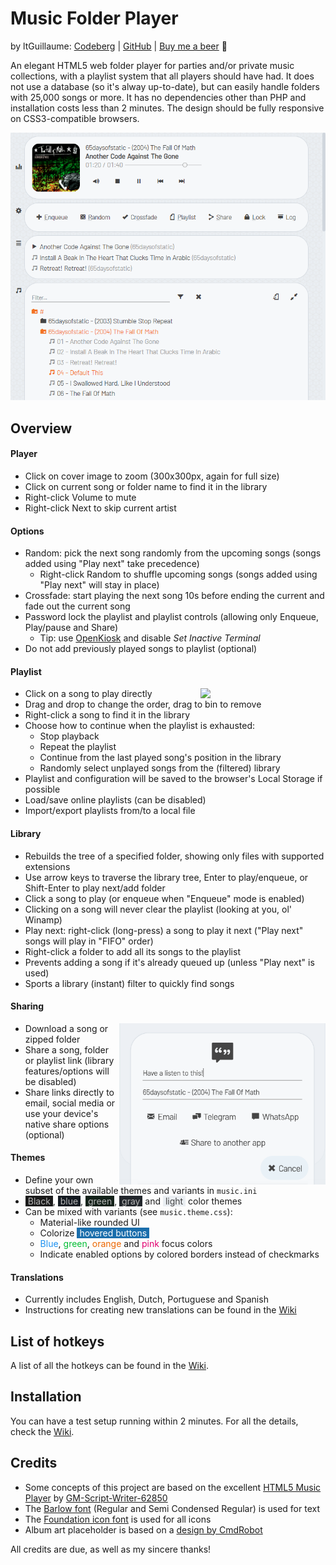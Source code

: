 # Music Folder Player
by ltGuillaume: [Codeberg](https://codeberg.org/ltGuillaume) | [GitHub](https://github.com/ltGuillaume) | [Buy me a beer](https://buymeacoff.ee/ltGuillaume) 🍺

An elegant HTML5 web folder player for parties and/or private music collections, with a playlist system that all players should have had. It does not use a database (so it's alway up-to-date), but can easily handle folders with 25,000 songs or more. It has no dependencies other than PHP and installation costs less than 2 minutes. The design should be fully responsive on CSS3-compatible browsers.

![Screenshot](SCREENSHOT.png)

## Overview

#### Player
- Click on cover image to zoom (300x300px, again for full size)
- Click on current song or folder name to find it in the library
- Right-click Volume to mute
- Right-click Next to skip current artist

#### Options
- Random: pick the next song randomly from the upcoming songs (songs added using "Play next" take precedence)
	- Right-click Random to shuffle upcoming songs (songs added using "Play next" will stay in place)
- Crossfade: start playing the next song 10s before ending the current and fade out the current song
- Password lock the playlist and playlist controls (allowing only Enqueue, Play/pause and Share)
	- Tip: use [OpenKiosk](http://openkiosk.mozdevgroup.com) and disable _Set Inactive Terminal_
- Do not add previously played songs to playlist (optional)

#### Playlist

<img src="SCREENSHOT_AFTERPL.png" align="right" width="200">

- Click on a song to play directly
- Drag and drop to change the order, drag to bin to remove
- Right-click a song to find it in the library
- Choose how to continue when the playlist is exhausted:
	- Stop playback
	- Repeat the playlist
	- Continue from the last played song's position in the library
	- Randomly select unplayed songs from the (filtered) library
- Playlist and configuration will be saved to the browser's Local Storage if possible
- Load/save online playlists (can be disabled)
- Import/export playlists from/to a local file

#### Library
- Rebuilds the tree of a specified folder, showing only files with supported extensions
- Use arrow keys to traverse the library tree, Enter to play/enqueue, or Shift-Enter to play next/add folder
- Click a song to play (or enqueue when "Enqueue" mode is enabled)
- Clicking on a song will never clear the playlist (looking at you, ol' Winamp)
- Play next: right-click (long-press) a song to play it next ("Play next" songs will play in "FIFO" order)
- Right-click a folder to add all its songs to the playlist
- Prevents adding a song if it's already queued up (unless "Play next" is used)
- Sports a library (instant) filter to quickly find songs

#### Sharing

<img src="SCREENSHOT_SHARE.png" align="right" width="330">

- Download a song or zipped folder
- Share a song, folder or playlist link (library features/options will be disabled)
- Share links directly to email, social media or use your device's native share options (optional)

#### Themes
- Define your own subset of the available themes and variants in `music.ini`
- <span style="background-color:#1a1a1a;color:#b4b4b4">&nbsp;Black&nbsp;</span>, <span style="background-color:#141a21;color:#b4b4b4">&nbsp;blue&nbsp;</span>, <span style="background-color:#14221a;color:#b4b4b4">&nbsp;green&nbsp;</span>, <span style="background-color:#23272c;color:#b4b4b4">&nbsp;gray&nbsp;</span> and <span style="background-color:#eaeef2;color:#444">&nbsp;light&nbsp;</span> color themes
- Can be mixed with variants (see `music.theme.css`):
	- Material-like rounded UI
	- Colorize <span style="background-color:#1a6eac;color:#fff">&nbsp;hovered buttons&nbsp;</span>
	- <span style="color:#1d91f0">Blue</span>, <span style="color:#00bd35">green</span>, <span style="color:#eb6600">orange</span> and <span style="color:#e0006f">pink</span> focus colors
	- Indicate enabled options by colored borders instead of checkmarks

#### Translations
- Currently includes English, Dutch, Portuguese and Spanish
- Instructions for creating new translations can be found in the [Wiki](https://codeberg.org/ltguillaume/music-folder-player/wiki/Translations)

## List of hotkeys
A list of all the hotkeys can be found in the [Wiki](https://codeberg.org/ltguillaume/music-folder-player/wiki/List-of-hotkeys).

## Installation
You can have a test setup running within 2 minutes. For all the details, check the [Wiki](https://codeberg.org/ltguillaume/music-folder-player/wiki).

## Credits
- Some concepts of this project are based on the excellent [HTML5 Music Player](https://github.com/GM-Script-Writer-62850/HTML5-Music-Player) by [GM-Script-Writer-62850](https://github.com/GM-Script-Writer-62850)
- The [Barlow font](https://github.com/jpt/barlow) (Regular and Semi Condensed Regular) is used for text
- The [Foundation icon font](https://zurb.com/playground/foundation-icon-fonts-3) is used for all icons
- Album art placeholder is based on a [design by CmdRobot](http://fav.me/d7kpm65)

All credits are due, as well as my sincere thanks!